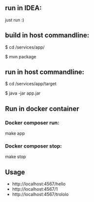 ## run in IDEA:
just run :)

## build in host commandline:

$ cd /services/app/

$ mvn package

## run in host commandline:
$ cd /services/app/target

$ java -jar app.jar

## Run in docker container

### Docker composer run:

make app

### Docker composer stop:

make stop

## Usage

- http://localhost:4567/hello
- http://localhost:4567/1
- http://localhost:4567/trololo